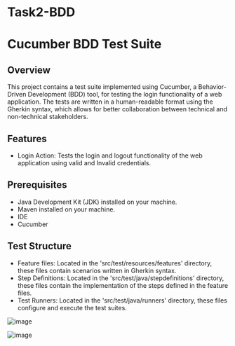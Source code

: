 # Task2-BDD

# Cucumber BDD Test Suite

## Overview
This project contains a test suite implemented using Cucumber, a Behavior-Driven Development (BDD) tool, for testing the login functionality of a web application. The tests are written in a human-readable format using the Gherkin syntax, which allows for better collaboration between technical and non-technical stakeholders.

## Features
- Login Action: Tests the login and logout functionality of the web application using valid and Invalid credentials.

## Prerequisites
- Java Development Kit (JDK) installed on your machine.
- Maven installed on your machine.
- IDE
- Cucumber

## Test Structure
- Feature files: Located in the 'src/test/resources/features' directory, these files contain scenarios written in Gherkin syntax.
- Step Definitions: Located in the 'src/test/java/stepdefinitions' directory, these files contain the implementation of the steps defined in the feature files.
- Test Runners: Located in the 'src/test/java/runners' directory, these files configure and execute the test suites.

![image](https://github.com/Shivapriya1726/Task2-BDD/assets/90460346/466359f9-0329-432d-a893-e995f48b0932)

![image](https://github.com/Shivapriya1726/Task2-BDD/assets/90460346/6a3f3c06-a7e0-4109-87ea-ec3035da2a4e)




